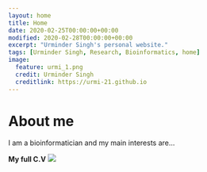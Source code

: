 ```yaml
---
layout: home
title: Home
date: 2020-02-25T00:00:00+00:00
modified: 2020-02-28T00:00:00+00:00
excerpt: "Urminder Singh's personal website."
tags: [Urminder Singh, Research, Bioinformatics, home]
image:
  feature: urmi_1.png
  credit: Urminder Singh
  creditlink: https://urmi-21.github.io
---
```


# About me
I am a bioinformatician and my main interests are...



**My full C.V** [<img src="https://img.shields.io/badge/pdf-gray?style=flat&logo=Adobe-Acrobat-Reader"/>](/publications/pdf/Urminder_Singh-CV.pdf)

